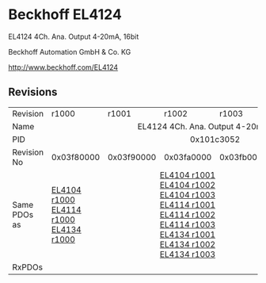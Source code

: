 # Beckhoff EL4124

EL4124 4Ch. Ana. Output 4-20mA, 16bit

Beckhoff Automation GmbH & Co. KG

http://www.beckhoff.com/EL4124

## Revisions
<table>
<tr>
<td>Revision</td>
<td>r1000</td>
<td>r1001</td>
<td>r1002</td>
<td>r1003</td>
<td>r1004</td>
<td>r1005</td>
</tr>
<tr>
<td>Name</td>
<td colspan=6 align="center">EL4124 4Ch. Ana. Output 4-20mA, 16bit</td>
</tr>
<tr>
<td>PID</td>
<td colspan=6 align="center">0x101c3052</td>
</tr>
<tr>
<td>Revision No</td>
<td>0x03f80000</td>
<td>0x03f90000</td>
<td>0x03fa0000</td>
<td>0x03fb0000</td>
<td>0x03fc0000</td>
<td>0x03fd0000</td>
</tr>
<tr>
<td>Same PDOs as</td>
<td><a href="EL4104.md">EL4104 r1000</a><br/><a href="EL4114.md">EL4114 r1000</a><br/><a href="EL4134.md">EL4134 r1000</a></td>
<td colspan=3 align="center"><a href="EL4104.md">EL4104 r1001</a><br/><a href="EL4104.md">EL4104 r1002</a><br/><a href="EL4104.md">EL4104 r1003</a><br/><a href="EL4114.md">EL4114 r1001</a><br/><a href="EL4114.md">EL4114 r1002</a><br/><a href="EL4114.md">EL4114 r1003</a><br/><a href="EL4134.md">EL4134 r1001</a><br/><a href="EL4134.md">EL4134 r1002</a><br/><a href="EL4134.md">EL4134 r1003</a></td>
<td colspan=2 align="center"><a href="EL4104.md">EL4104 r1004</a><br/><a href="EL4114.md">EL4114 r1004</a><br/><a href="EL4114.md">EL4114 r1005</a><br/><a href="EL4134-0030.md">EL4134-0030 r1004</a><br/><a href="EL4134-0030.md">EL4134-0030 r1005</a><br/><a href="EL4134.md">EL4134 r1004</a><br/><a href="EL4134.md">EL4134 r1005</a></td>
</tr>
<tr>
<td>RxPDOs</td>
<td colspan=6 align="left"></td>
</tr>
</table>
